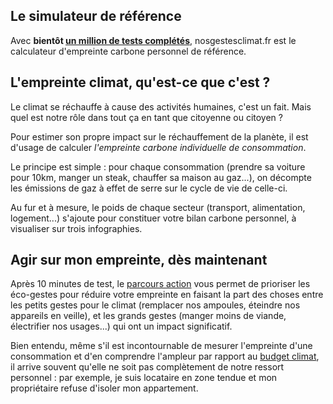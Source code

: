## Le simulateur de référence

Avec **bientôt [un million de tests complétés](/stats)**, nosgestesclimat.fr est le calculateur d'empreinte carbone personnel de référence.

## L'empreinte climat, qu'est-ce que c'est ?

Le climat se réchauffe à cause des activités humaines, c'est un fait. Mais quel est notre rôle dans tout ça en tant que citoyenne ou citoyen ?

Pour estimer son propre impact sur le réchauffement de la planète, il est d'usage de calculer _l'empreinte carbone individuelle de consommation_.

Le principe est simple : pour chaque consommation (prendre sa voiture pour 10km, manger un steak, chauffer sa maison au gaz...), on décompte les émissions de gaz à effet de serre sur le cycle de vie de celle-ci.

Au fur et à mesure, le poids de chaque secteur (transport, alimentation, logement...) s'ajoute pour constituer votre bilan carbone personnel, à visualiser sur trois infographies.

## Agir sur mon empreinte, dès maintenant

Après 10 minutes de test, le [parcours action](https://nosgestesclimat.fr/actions/liste) vous permet de prioriser les éco-gestes pour réduire votre empreinte en faisant la part des choses entre les petits gestes pour le climat (remplacer nos ampoules, éteindre nos appareils en veille), et les grands gestes (manger moins de viande, électrifier nos usages...) qui ont un impact significatif.

Bien entendu, même s'il est incontournable de mesurer l'empreinte d'une consommation et d'en comprendre l'ampleur par rapport au [budget climat](https://datagir.ademe.fr/blog/budget-empreinte-carbone-c-est-quoi/), il arrive souvent qu'elle ne soit pas complètement de notre ressort personnel : par exemple, je suis locataire en zone tendue et mon propriétaire refuse d'isoler mon appartement.
